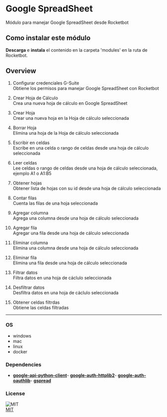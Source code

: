 



# Google SpreadSheet
  
Módulo para manejar Google SpreadSheet desde Rocketbot  

## Como instalar este módulo
  
__Descarga__ e __instala__ el contenido en la carpeta 'modules' en la ruta de Rocketbot.  



## Overview


1. Configurar credenciales G-Suite  
Obtiene los permisos para manejar Google SpreadSheet con Rocketbot

2. Crear Hoja de Cálculo  
Crea una nueva hoja de cálculo en Google SpreadSheet

3. Crear Hoja  
Crear una nueva hoja en la Hoja de cálculo seleccionada

4. Borrar Hoja  
Elimina una hoja de la Hoja de cálculo seleccionada

5. Escribir en celdas  
Escribe en una celda o rango de celdas desde una hoja de cálculo seleccionada

6. Leer celdas  
Lee celdas o rango de celdas desde una hoja de cálculo seleccionada, ejemplo A1 o A1:B5

7. Obtener hojas  
Obtener lista de hojas con su id desde una hoja de cálculo seleccionada

8. Contar filas  
Cuenta las filas de una hoja seleccionada

9. Agregar columna  
Agrega una columna desde una hoja de cálculo seleccionada

10. Agregar fila  
Agregar una fila desde una hoja de cálculo seleccionada

11. Eliminar columna  
Elimina una columna desde una hoja de cálculo seleccionada

12. Eliminar fila  
Elimina una fila desde una hoja de cálculo seleccionada

13. Filtrar datos  
Filtra datos en una hoja de cáclulo seleccionada

14. Desfiltrar datos  
Desfiltra datos en una hoja de cáclulo seleccionada

15. Obtener celdas filtrdas  
Obtiene las celdas filtradas  




----
### OS

- windows
- mac
- linux
- docker

### Dependencies
- [**google-api-python-client**](https://pypi.org/project/google-api-python-client/)- [**google-auth-httplib2**](https://pypi.org/project/google-auth-httplib2/)- [**google-auth-oauthlib**](https://pypi.org/project/google-auth-oauthlib/)- [**gspread**](https://pypi.org/project/gspread/)
### License
  
![MIT](https://camo.githubusercontent.com/107590fac8cbd65071396bb4d04040f76cde5bde/687474703a2f2f696d672e736869656c64732e696f2f3a6c6963656e73652d6d69742d626c75652e7376673f7374796c653d666c61742d737175617265)  
[MIT](http://opensource.org/licenses/mit-license.ph)